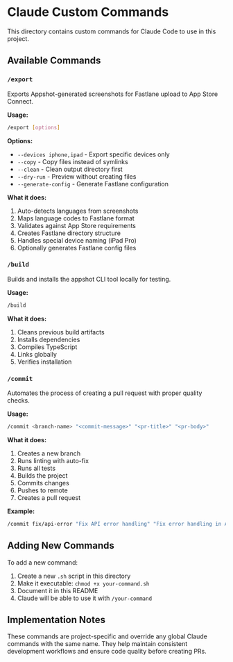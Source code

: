 # Claude Custom Commands

This directory contains custom commands for Claude Code to use in this project.

## Available Commands

### `/export`
Exports Appshot-generated screenshots for Fastlane upload to App Store Connect.

**Usage:**
```bash
/export [options]
```

**Options:**
- `--devices iphone,ipad` - Export specific devices only
- `--copy` - Copy files instead of symlinks
- `--clean` - Clean output directory first
- `--dry-run` - Preview without creating files
- `--generate-config` - Generate Fastlane configuration

**What it does:**
1. Auto-detects languages from screenshots
2. Maps language codes to Fastlane format
3. Validates against App Store requirements
4. Creates Fastlane directory structure
5. Handles special device naming (iPad Pro)
6. Optionally generates Fastlane config files

### `/build`
Builds and installs the appshot CLI tool locally for testing.

**Usage:**
```bash
/build
```

**What it does:**
1. Cleans previous build artifacts
2. Installs dependencies
3. Compiles TypeScript
4. Links globally
5. Verifies installation

### `/commit`
Automates the process of creating a pull request with proper quality checks.

**Usage:**
```bash
/commit <branch-name> "<commit-message>" "<pr-title>" "<pr-body>"
```

**What it does:**
1. Creates a new branch
2. Runs linting with auto-fix
3. Runs all tests
4. Builds the project
5. Commits changes
6. Pushes to remote
7. Creates a pull request

**Example:**
```bash
/commit fix/api-error "Fix API error handling" "Fix error handling in API endpoints" "This PR improves error handling in our API endpoints to provide better error messages"
```

## Adding New Commands

To add a new command:
1. Create a new `.sh` script in this directory
2. Make it executable: `chmod +x your-command.sh`
3. Document it in this README
4. Claude will be able to use it with `/your-command`

## Implementation Notes

These commands are project-specific and override any global Claude commands with the same name. They help maintain consistent development workflows and ensure code quality before creating PRs.